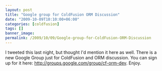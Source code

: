 ```yaml
---
layout: post
title: "Google group for ColdFusion ORM Discussion"
date: "2009-10-09T10:10:00+06:00"
categories: [coldfusion]
tags: []
banner_image: 
permalink: /2009/10/09/Google-group-for-ColdFusion-ORM-Discussion
---
```


I tweeted this last night, but thought I'd mention it here as well. There is a new Google Group just for ColdFusion and ORM discussion. You can sign up for it here: <a href="http://groups.google.com/group/cf-orm-dev">http://groups.google.com/group/cf-orm-dev</a>. Enjoy.